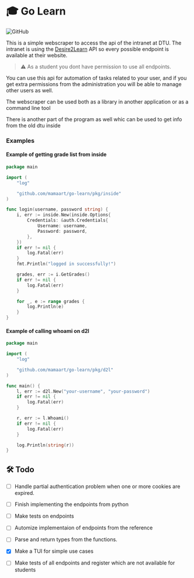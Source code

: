 # 🎓 Go Learn

![GitHub](https://img.shields.io/github/license/mamaart/go-learn)

This is a simple webscraper to access the api of the intranet at DTU. The intranet is using the [Desire2Learn](https://docs.valence.desire2learn.com/reference.html) API so every possible endpoint is available at their website. 

> ⚠️ As a student you dont have permission to use all endpoints. 

You can use this api for automation of tasks related to your user, and if you get extra permissions from the administration you will be able to manage other users as well.

The webscraper can be used both as a library in another application or as a command line tool

There is another part of the program as well whic can be used to get info from the old dtu inside

### Examples

#### Example of getting grade list from inside

```go
package main

import (
	"log"

	"github.com/mamaart/go-learn/pkg/inside"
)

func login(username, password string) {
	i, err := inside.New(inside.Options{
		Credentials: &auth.Credentials{
			Username: username,
			Password: password,
		},
	})
	if err != nil {
		log.Fatal(err)
	}
	fmt.Println("logged in successfully!")

	grades, err := i.GetGrades()
	if err != nil {
		log.Fatal(err)
	}

	for _, e := range grades {
		log.Println(e)
	}
}
```

#### Example of calling whoami on d2l

```go
package main

import (
	"log"

	"github.com/mamaart/go-learn/pkg/d2l"
)

func main() {
	l, err := d2l.New("your-username", "your-password")
	if err != nil {
		log.Fatal(err)
	}

	r, err := l.Whoami()
	if err != nil {
		log.Fatal(err)
	}

	log.Println(string(r))
}
```

## 🛠️ Todo

- [ ] Handle partial authentication problem when one or more cookies are expired. 
- [ ] Finish implementing the endpoints from python
- [ ] Make tests on endpoints
- [ ] Automize implementaion of endpoints from the reference
- [ ] Parse and return types from the functions.
- [x] Make a TUI for simple use cases
- [ ] Make tests of all endpoints and register which are not available for students



